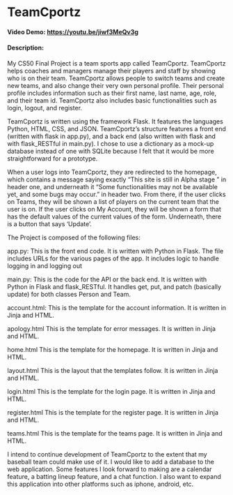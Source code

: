 # TeamCportz
#### Video Demo:  https://youtu.be/jiwf3MeQv3g
#### Description:
My CS50 Final Project is a team sports app called TeamCportz. TeamCportz helps coaches and managers manage their players and staff by showing who is on their team. TeamCportz allows people to switch teams and create new teams, and also change their very own personal profile. Their personal profile includes information such as their first name, last name, age, role, and their team id. TeamCportz also includes basic functionalities such as login, logout, and register.

TeamCportz is written using the framework Flask. It features the languages Python, HTML, CSS, and JSON. TeamCportz’s structure features a front end (written with flask in app.py), and a back end (also written with flask and with flask_RESTful in main.py). I chose to use a dictionary as a mock-up database instead of one with SQLite because I felt that it would be more straightforward for a prototype.

When a user logs into TeamCportz, they are redirected to the homepage, which contains a message saying exactly “This site is still in Alpha stage
” in header one, and underneath it “Some functionalities may not be available yet, and some bugs may occur.” in header two. From there, if the user clicks on Teams, they will be shown a list of players on the current team that the user is on. If the user clicks on My Account, they will be shown a form that has the default values of the current values of the form. Underneath, there is a button that says ‘Update’.


The Project is composed of the following files:

app.py:
This is the front end code. It is written with Python in Flask. The file includes URLs for the various pages of the app. It includes logic to handle logging in and logging out

main.py:
This is the code for the API or the back end. It is written with Python in Flask and flask_RESTful. It handles get, put, and patch (basically update) for both classes Person and Team.

account.html:
This is the template for the account information. It is written in Jinja and HTML.

apology.html
This is the template for error messages. It is written in Jinja and HTML.

home.html
This is the template for the homepage. It is written in Jinja and HTML.

layout.html
This is the layout that the templates follow. It is written in Jinja and HTML.

login.html
This is the template for the login page. It is written in Jinja and HTML.

register.html
This is the template for the register page. It is written in Jinja and HTML.

teams.html
This is the template for the teams page. It is written in Jinja and HTML.



I intend to continue development of TeamCportz to the extent that my baseball team could make use of it. I would like to add a database to the web application. Some features I look forward to making are a calendar feature, a batting lineup feature, and a chat function. I also want to expand this application into other platforms such as iphone, android, etc.






